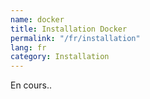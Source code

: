 ```yaml
---
name: docker
title: Installation Docker
permalink: "/fr/installation"
lang: fr
category: Installation
---
```


En cours..